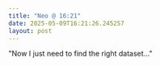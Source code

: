 ```yaml
---
title: "Neo @ 16:21"
date: 2025-05-09T16:21:26.245257
layout: post
---
```


"Now I just need to find the right dataset..."